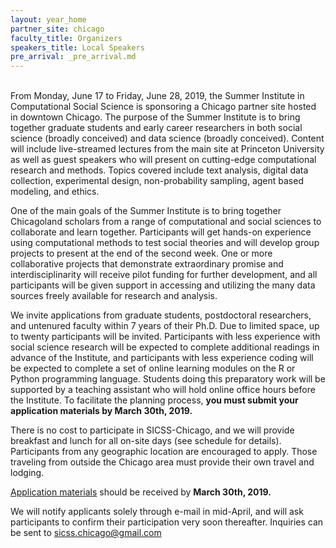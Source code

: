 ```yaml
---
layout: year_home
partner_site: chicago
faculty_title: Organizers
speakers_title: Local Speakers
pre_arrival: _pre_arrival.md
---
```

<br>
From Monday, June 17 to Friday, June 28, 2019, the Summer Institute in Computational Social Science is sponsoring a Chicago partner site hosted in downtown Chicago. The purpose of the Summer Institute is to bring together graduate students and early career researchers in both social science (broadly conceived) and data science (broadly conceived). Content will include live-streamed lectures from the main site at Princeton University as well as guest speakers who will present on cutting-edge computational research and methods. Topics covered include text analysis, digital data collection, experimental design, non-probability sampling, agent based modeling, and ethics.

One of the main goals of the Summer Institute is to bring together Chicagoland scholars from a range of computational and social sciences to collaborate and learn together. Participants will get hands-on experience using computational methods to test social theories and will develop group projects to present at the end of the second week. One or more collaborative projects that demonstrate extraordinary promise and interdisciplinarity will receive pilot funding for further development, and all participants will be given support in accessing and utilizing the many data sources freely available for research and analysis.

We invite applications from graduate students, postdoctoral researchers, and untenured faculty within 7 years of their Ph.D. Due to limited space, up to twenty participants will be invited. Participants with less experience with social science research will be expected to complete additional readings in advance of the Institute, and participants with less experience coding will be expected to complete a set of online learning modules on the R or Python programming language. Students doing this preparatory work will be supported by a teaching assistant who will hold online office hours before the Institute. To facilitate the planning process, **you must submit your application materials by March 30th, 2019.**

There is no cost to participate in SICSS-Chicago, and we will provide breakfast and lunch for all on-site days (see schedule for details). Participants from any geographic location are encouraged to apply. Those traveling from outside the Chicago area must provide their own travel and lodging.

[Application materials](https://compsocialscience.github.io/summer-institute/2019/chicago/apply) should be received by **March 30th, 2019.**

We will notify applicants solely through e-mail in mid-April, and will ask participants to confirm their participation very soon thereafter. Inquiries can be sent to [sicss.chicago@gmail.com](mailto:sicss.chicago@gmail.com)

